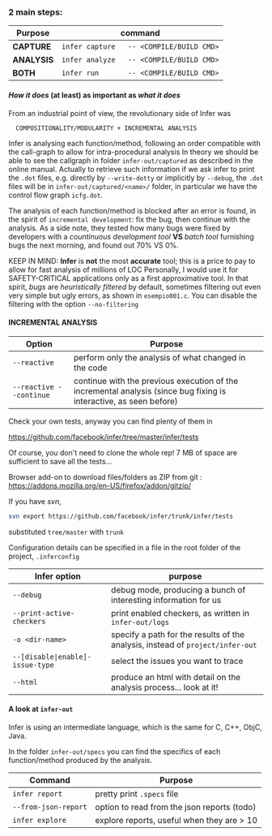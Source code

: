 ### 2 main steps:
 | Purpose | command |
 | --- | --- |
 | **CAPTURE**            |`infer capture   -- <COMPILE/BUILD CMD>`|
 | **ANALYSIS**           |`infer analyze   -- <COMPILE/BUILD CMD>`|
 | **BOTH**               |`infer run       -- <COMPILE/BUILD CMD>`|

#### *How it does* (at least) as important as *what it does*

From an industrial point of view, the revolutionary side of Infer was 

      COMPOSITIONALITY/MODULARITY + INCREMENTAL ANALYSIS
Infer is analysing each function/method, following an order compatible with the call-graph to allow for intra-procedural analysis
In theory we should be able to see the callgraph in folder `infer-out/captured` as described in the online manual. Actually to retrieve such information if we ask infer to print the `.dot` files, e.g. directly by `--write-dotty` or implicitly by `--debug`, the `.dot` files will be in `infer-out/captured/<name>/` folder, in particular we have the control flow graph `icfg.dot`.

The analysis of each function/method is blocked after an error is found, in the spirit of `incremental development`: fix the bug, then continue with the analysis.
As a side note, they tested how many bugs were fixed by developers with a *countinuous development tool* **VS** *batch tool* furnishing bugs the next morning, and found out 70% VS 0%.

KEEP IN MIND: **Infer** is **not** the most **accurate** tool; this is a price to pay to allow for fast analysis of millions of LOC
Personally, I would use it for SAFETY-CRITICAL applications only as a first approximative tool.
In that spirit, *bugs* are *heuristically filtered* by default, sometimes filtering out even very simple but ugly errors, as shown in `esempio001.c`.
You can disable the filtering with the option `--no-filtering`

<h4>INCREMENTAL ANALYSIS </h4>

Option | Purpose    
---|---
 `--reactive`  |             perform only the analysis of what changed in the code
  `--reactive --continue` |   continue with the previous execution of the incremental analysis (since bug fixing is interactive, as seen before)


Check your own tests, anyway you can find plenty of them in  

  https://github.com/facebook/infer/tree/master/infer/tests

Of course, you don't need to clone the whole rep! 7 MB of space are sufficient to save all the tests...

Browser add-on to download files/folders as ZIP from git : https://addons.mozilla.org/en-US/firefox/addon/gitzip/ 

If you have *svn*,
```bash
svn export https://github.com/facebook/infer/trunk/infer/tests
```
substituted `tree/master` with `trunk`

Configuration details can be specified in a file in the root folder of the project, `.inferconfig`

Infer option | purpose
--- | ---
`--debug` | debug mode, producing a bunch of interesting information for us
`--print-active-checkers` | print enabled checkers, as written in `infer-out/logs`
`-o <dir-name>` | specify a path for the results of the analysis, instead  of `project/infer-out`
`--[disable\|enable]-issue-type` | select the issues you want to trace
`--html` | produce an html with detail on the analysis process... look at it!

#### A look at `infer-out`

Infer is using an intermediate language, which is the same for C, C++, ObjC, Java.

In the folder `infer-out/specs` you can find the specifics of each function/method produced by the analysis. 

Command | Purpose
---|---
`infer report` | pretty print `.specs` file
  `--from-json-report` | option to read from the json reports (todo)
`infer explore` | explore reports, useful when they are > 10
  
